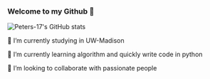 ### Welcome to my Github 👋
![Peters-17's GitHub stats](https://github-readme-stats.vercel.app/api?username=Peters-17&theme=dark&show_icons=true)

🔭 I’m currently studying in UW-Madison

🌱 I’m currently learning algorithm and quickly write code in python

👯 I’m looking to collaborate with passionate people
<!--
**Peters-17/Peters-17** is a ✨ _special_ ✨ repository because its `README.md` (this file) appears on your GitHub profile.

Here are some ideas to get you started:

- 🔭 I’m currently working on ...
- 🌱 I’m currently learning ...
- 👯 I’m looking to collaborate on ...
- 🤔 I’m looking for help with ...
- 💬 Ask me about ...
- 📫 How to reach me: ...
- 😄 Pronouns: ...
- ⚡ Fun fact: ...
-->
